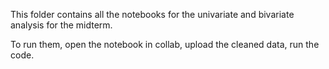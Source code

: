 This folder contains all the notebooks for the univariate and bivariate analysis for the midterm.

To run them, open the notebook in collab, upload the cleaned data, run the code.
